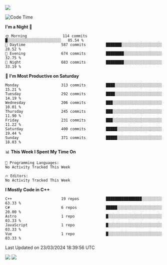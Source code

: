 ![](https://komarev.com/ghpvc/?username=lilpidgey&color=red)
<!--START_SECTION:waka-->
![Code Time](http://img.shields.io/badge/Code%20Time-1%2C491%20hrs%2018%20mins-blue)

**I'm a Night 🦉** 

```text
🌞 Morning                114 commits         █░░░░░░░░░░░░░░░░░░░░░░░░   05.54 % 
🌆 Daytime                587 commits         ███████░░░░░░░░░░░░░░░░░░   28.52 % 
🌃 Evening                674 commits         ████████░░░░░░░░░░░░░░░░░   32.75 % 
🌙 Night                  683 commits         ████████░░░░░░░░░░░░░░░░░   33.19 % 
```
📅 **I'm Most Productive on Saturday** 

```text
Monday                   313 commits         ████░░░░░░░░░░░░░░░░░░░░░   15.21 % 
Tuesday                  292 commits         ████░░░░░░░░░░░░░░░░░░░░░   14.19 % 
Wednesday                206 commits         ███░░░░░░░░░░░░░░░░░░░░░░   10.01 % 
Thursday                 245 commits         ███░░░░░░░░░░░░░░░░░░░░░░   11.90 % 
Friday                   231 commits         ███░░░░░░░░░░░░░░░░░░░░░░   11.22 % 
Saturday                 400 commits         █████░░░░░░░░░░░░░░░░░░░░   19.44 % 
Sunday                   371 commits         █████░░░░░░░░░░░░░░░░░░░░   18.03 % 
```


📊 **This Week I Spent My Time On** 

```text
💬 Programming Languages: 
No Activity Tracked This Week

🔥 Editors: 
No Activity Tracked This Week
```

**I Mostly Code in C++** 

```text
C++                      19 repos            ████████████████░░░░░░░░░   63.33 % 
C#                       6 repos             █████░░░░░░░░░░░░░░░░░░░░   20.00 % 
Astro                    1 repo              █░░░░░░░░░░░░░░░░░░░░░░░░   03.33 % 
JavaScript               1 repo              █░░░░░░░░░░░░░░░░░░░░░░░░   03.33 % 
Vue                      1 repo              █░░░░░░░░░░░░░░░░░░░░░░░░   03.33 % 
```




 Last Updated on 23/03/2024 18:39:56 UTC
<!--END_SECTION:waka-->
![](https://hit.yhype.me/github/profile?user_id=42968544)
![](https://komarev.com/ghpvc/?lilpidgey)

